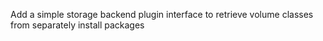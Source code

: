 Add a simple storage backend plugin interface to retrieve volume classes from separately install packages
